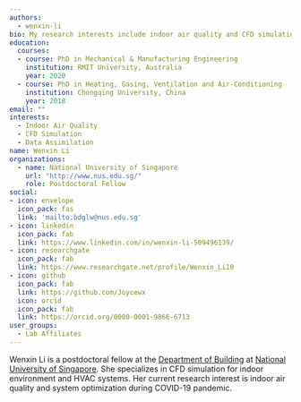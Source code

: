 ```yaml
---
authors:
  - wenxin-li
bio: My research interests include indoor air quality and CFD simulation.
education:
  courses:
  - course: PhD in Mechanical & Manufacturing Engineering
    institution: RMIT University, Australia
    year: 2020
  - course: PhD in Heating, Gasing, Ventilation and Air-Conditioning
    institution: Chongqing University, China
    year: 2018
email: ""
interests:
  - Indoor Air Quality
  - CFD Simulation
  - Data Assimilation
name: Wenxin Li
organizations:
  - name: National University of Singapore
    url: "http://www.nus.edu.sg/"
    role: Postdoctoral Fellow
social:
- icon: envelope
  icon_pack: fas
  link: 'mailto:bdglw@nus.edu.sg'
- icon: linkedin
  icon_pack: fab
  link: https://www.linkedin.com/in/wenxin-li-509496139/
- icon: researchgate
  icon_pack: fab
  link: https://www.researchgate.net/profile/Wenxin_Li10
- icon: github
  icon_pack: fab
  link: https://github.com/Joycewx
  icon: orcid
  icon_pack: fab
  link: https://orcid.org/0000-0001-9866-6713
user_groups:
  - Lab Affiliates
---
```


Wenxin Li is a postdoctoral fellow at the [Department of
Building](https://www.sde.nus.edu.sg/bdg/) at [National University of
Singapore]( http://www.nus.edu.sg/). She specializes in CFD simulation for
indoor environment and HVAC systems. Her current research interest is indoor air
quality and system optimization during COVID-19 pandemic.

